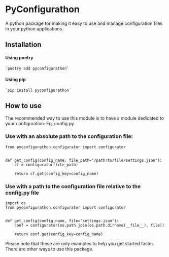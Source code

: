#   PyConfigurathon

A python package for making it easy to use and manage configuration files in your python applications.

## Installation

#### Using poetry
    `poetry add pyconfigurathon`

#### Using pip
    `pip install pyconfigurathon`


## How to use

The recommended way to use this module is to have a module dedicated to your configuration. Eg. config.py

### Use with an absolute path to the configuration file:
```
from pyconfigurathon.configurator import configurator


def get_config(config_name, file_path="/path/to/file/settings.json"):
    cf = configurator(file_path)

    return cf.get(config_key=config_name)
```

### Use with a path to the configuration file relative to the config.py file
```
import os
from pyconfigurathon.configurator import configurator


def get_config(config_name, file="settings.json"):
    conf = configurator(os.path.join(os.path.dirname(__file__), file))

    return conf.get(config_key=config_name)
```

Please note that these are only examples to help you get started faster. There are other ways to use this package.
